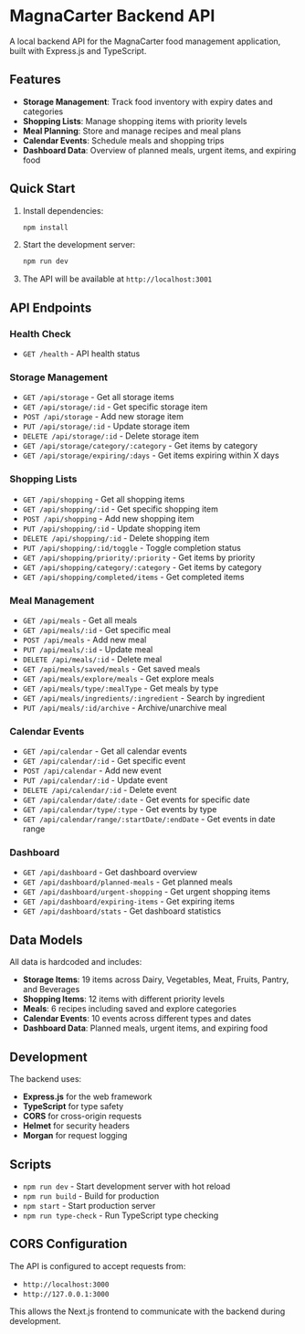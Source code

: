 # MagnaCarter Backend API

A local backend API for the MagnaCarter food management application, built with Express.js and TypeScript.

## Features

- **Storage Management**: Track food inventory with expiry dates and categories
- **Shopping Lists**: Manage shopping items with priority levels
- **Meal Planning**: Store and manage recipes and meal plans
- **Calendar Events**: Schedule meals and shopping trips
- **Dashboard Data**: Overview of planned meals, urgent items, and expiring food

## Quick Start

1. Install dependencies:
   ```bash
   npm install
   ```

2. Start the development server:
   ```bash
   npm run dev
   ```

3. The API will be available at `http://localhost:3001`

## API Endpoints

### Health Check
- `GET /health` - API health status

### Storage Management
- `GET /api/storage` - Get all storage items
- `GET /api/storage/:id` - Get specific storage item
- `POST /api/storage` - Add new storage item
- `PUT /api/storage/:id` - Update storage item
- `DELETE /api/storage/:id` - Delete storage item
- `GET /api/storage/category/:category` - Get items by category
- `GET /api/storage/expiring/:days` - Get items expiring within X days

### Shopping Lists
- `GET /api/shopping` - Get all shopping items
- `GET /api/shopping/:id` - Get specific shopping item
- `POST /api/shopping` - Add new shopping item
- `PUT /api/shopping/:id` - Update shopping item
- `DELETE /api/shopping/:id` - Delete shopping item
- `PUT /api/shopping/:id/toggle` - Toggle completion status
- `GET /api/shopping/priority/:priority` - Get items by priority
- `GET /api/shopping/category/:category` - Get items by category
- `GET /api/shopping/completed/items` - Get completed items

### Meal Management
- `GET /api/meals` - Get all meals
- `GET /api/meals/:id` - Get specific meal
- `POST /api/meals` - Add new meal
- `PUT /api/meals/:id` - Update meal
- `DELETE /api/meals/:id` - Delete meal
- `GET /api/meals/saved/meals` - Get saved meals
- `GET /api/meals/explore/meals` - Get explore meals
- `GET /api/meals/type/:mealType` - Get meals by type
- `GET /api/meals/ingredients/:ingredient` - Search by ingredient
- `PUT /api/meals/:id/archive` - Archive/unarchive meal

### Calendar Events
- `GET /api/calendar` - Get all calendar events
- `GET /api/calendar/:id` - Get specific event
- `POST /api/calendar` - Add new event
- `PUT /api/calendar/:id` - Update event
- `DELETE /api/calendar/:id` - Delete event
- `GET /api/calendar/date/:date` - Get events for specific date
- `GET /api/calendar/type/:type` - Get events by type
- `GET /api/calendar/range/:startDate/:endDate` - Get events in date range

### Dashboard
- `GET /api/dashboard` - Get dashboard overview
- `GET /api/dashboard/planned-meals` - Get planned meals
- `GET /api/dashboard/urgent-shopping` - Get urgent shopping items
- `GET /api/dashboard/expiring-items` - Get expiring items
- `GET /api/dashboard/stats` - Get dashboard statistics

## Data Models

All data is hardcoded and includes:

- **Storage Items**: 19 items across Dairy, Vegetables, Meat, Fruits, Pantry, and Beverages
- **Shopping Items**: 12 items with different priority levels
- **Meals**: 6 recipes including saved and explore categories
- **Calendar Events**: 10 events across different types and dates
- **Dashboard Data**: Planned meals, urgent items, and expiring food

## Development

The backend uses:
- **Express.js** for the web framework
- **TypeScript** for type safety
- **CORS** for cross-origin requests
- **Helmet** for security headers
- **Morgan** for request logging

## Scripts

- `npm run dev` - Start development server with hot reload
- `npm run build` - Build for production
- `npm start` - Start production server
- `npm run type-check` - Run TypeScript type checking

## CORS Configuration

The API is configured to accept requests from:
- `http://localhost:3000`
- `http://127.0.0.1:3000`

This allows the Next.js frontend to communicate with the backend during development.
